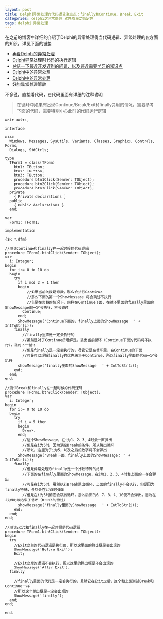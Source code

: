 ```yaml
---
layout: post
title: Delphi异常处理的代码逻辑注意点：finally和Continue、Break、Exit
categories: delphi之异常处理 软件质量之稳定性
tags: delphi 异常处理
---
```


在之前的博客中详细的介绍了Delphi的异常处理得当代码逻辑、异常处理的各方面的知识，详见下面的链接

* [再看Delphi的异常处理](http://www.xumenger.com/delphi-except-20160116/)
* [Delphi异常处理时代码的执行逻辑](http://www.xumenger.com/delphi-exception-20151201/)
* [总结一下最近开发遇到的问题，以及最近需要学习的知识点](http://www.xumenger.com/learn-plan-20151123/)
* [Delphi中的异常处理](http://www.xumenger.com/delphi-exception-20150428/)
* [Delphi中的异常处理](http://www.xumenger.com/delphi-exception/)
* [好的异常处理策略](http://www.xumenger.com/delphi-except-20160128/)

不多说，直接看代码，在代码里面有详细的注释说明

>在循环中如果有出现Continue/Break/Exit和finally共用的情况，需要参考下面的代码，需要特别小心此时的代码运行逻辑

```
unit Unit1;

interface

uses
  Windows, Messages, SysUtils, Variants, Classes, Graphics, Controls, Forms,
  Dialogs, StdCtrls;

type
  TForm1 = class(TForm)
    btn1: TButton;
    btn2: TButton;
    btn3: TButton;
    procedure btn1Click(Sender: TObject);
    procedure btn2Click(Sender: TObject);
    procedure btn3Click(Sender: TObject);
  private
    { Private declarations }
  public
    { Public declarations }
  end;

var
  Form1: TForm1;

implementation

{$R *.dfm}

//测试Continue和finally在一起时候的代码逻辑
procedure TForm1.btn1Click(Sender: TObject);
var
  i: Integer;
begin
  for i:= 0 to 10 do
  begin
    try
      if i mod 2 = 1 then
      begin
          //如果当前的数是奇数，那么会执行Continue
          //那么下面的第一个ShowMessage 将会跳过不执行
          //但是在奇数的情况下，同样在Continue下面，在循环里面的finally里面的ShowMessage却一定会执行，不会跳过
        Continue;
      end;
      ShowMessage('Continue下面的，finally上面的ShowMessage： ' + IntToStr(i));
    finally
        //finally里面是一定会执行的
        //虽然是对于Continue的理解是，跳出当前循环（Continue下面的代码将不执行），跳到下一循环
        //但是finally是一定会执行的，尽管它是在循环里，在Continue的下面
        //可是可以理解finally的优先级大于Continue，所以finally里面的代码一定会执行
      showMessage('finally里面的ShowMessage： ' + IntToStr(i));
    end;
  end;
end;

//测试Break和finally在一起时候的代码逻辑
procedure TForm1.btn2Click(Sender: TObject);
var
  i: Integer;
begin
  for i:= 0 to 10 do
  begin
    try
      if i = 5 then
      begin
        Break;
      end;
        //这个ShowMessage，在i为1、2、3、4时会一直弹出
        //但是在i为5时，因为满足Break的条件，所以跳出循环
        //所以，这里对于i为5，以及之后的数字将不会弹出
      ShowMessage('Break下面，finally上面的ShowMessage： ' + IntToStr(i));
    finally
        //但是异常处理的finally是一个比较特殊的结果
        //下面的在finally里面的ShowMessage，在i为1、2、3、4时和上面的一样会弹出
        //可是在i为5时，虽然执行Break跳出循环，上面的finally不会执行，但是因为finally特殊，依然会在i为5时弹出
        //但是在i为5时彻底会跳出循环，那么后面的6、7、8、9、10便不会弹出，因为在i为5时即结束了循环（Break的特性）
      showMessage('finally里面的ShowMessage： ' + IntToStr(i));
    end;
  end;
end;

//测试Exit和finally在一起时候的代码逻辑
procedure TForm1.btn3Click(Sender: TObject);
begin
  try
    //Exit之前的代码逻辑是执行的，所以这里面的弹出框是会出现的
    ShowMessage('Before Exit');
    Exit;
    
    //Exit之后的逻辑不会执行，所以这里的弹出框是不会出现的
    ShowMessage('After Exit');
  finally
  
    //finally里面的代码是一定会执行的，虽然它在Exit之后，这个和上面测试Break和Continue一样
    //所以这个弹出框是一定会出现的
    ShowMessage('finally');
  end;
end;

end.
```
